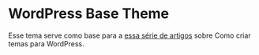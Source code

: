 # WordPress Base Theme

Esse tema serve como base para a [essa série de artigos](http://blog.da2k.com.br/2015/01/11/indice-da-serie-como-criar-temas-para-wordpress/) sobre Como criar temas para WordPress.